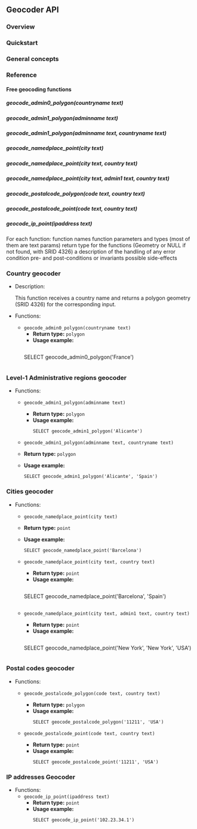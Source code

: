 ## Geocoder API

### Overview
### Quickstart
### General concepts
### Reference
#### Free geocoding functions

 ##### geocode_admin0_polygon(countryname text)
 ##### geocode_admin1_polygon(adminname text)
 ##### geocode_admin1_polygon(adminname text, countryname text)
 ##### geocode_namedplace_point(city text)
 ##### geocode_namedplace_point(city text, country text)
 ##### geocode_namedplace_point(city text, admin1 text, country text)
 ##### geocode_postalcode_polygon(code text, country text)
 ##### geocode_postalcode_point(code text, country text)
 ##### geocode_ip_point(ipaddress text)


 For each function:
function names
function parameters and types (most of them are text params)
return type for the functions  (Geometry or NULL if not found, with SRID 4326)
a description of the handling of any error condition
pre- and post-conditions or invariants
possible side-effects



### Country geocoder
* Description:

  This function receives a country name and returns a polygon geometry (SRID 4326) for the corresponding input.
* Functions:
  * `geocode_admin0_polygon(countryname text)`
     * **Return type:** `polygon`
     * **Usage example:**
       `````
      SELECT geocode_admin0_polygon('France')
      `````

### Level-1 Administrative regions geocoder
* Functions: 
  * `geocode_admin1_polygon(adminname text)`
    *  **Return type:** `polygon`
    * **Usage example:**
      `````
      SELECT geocode_admin1_polygon('Alicante')
      `````

  *  `geocode_admin1_polygon(adminname text, countryname text)`
    *  **Return type:** `polygon`
    * **Usage example:**
      `````
      SELECT geocode_admin1_polygon('Alicante', 'Spain')
      `````

### Cities geocoder
* Functions:
  *  `geocode_namedplace_point(city text)`
    * **Return type:** `point`
    * **Usage example:**
      `````
      SELECT geocode_namedplace_point('Barcelona')
      `````

  *  `geocode_namedplace_point(city text, country text)`
     * **Return type:** `point`
      * **Usage example:**
        `````
      SELECT geocode_namedplace_point('Barcelona', 'Spain')
      `````

  *  `geocode_namedplace_point(city text, admin1 text, country text)`
      * **Return type:** `point`
      * **Usage example:**
        `````
      SELECT geocode_namedplace_point('New York', 'New York', 'USA')
      `````

### Postal codes geocoder
* Functions:
  * `geocode_postalcode_polygon(code text, country text)`
    * **Return type:** `polygon`
    * **Usage example:**
        `````
      SELECT geocode_postalcode_polygon('11211', 'USA')
      `````

  * `geocode_postalcode_point(code text, country text)`
    * **Return type:** `point`
    * **Usage example:**
        `````
      SELECT geocode_postalcode_point('11211', 'USA')
      `````


### IP addresses Geocoder
* Functions:
  * `geocode_ip_point(ipaddress text)`
    * **Return type:** `point`
    * **Usage example:**
        `````
      SELECT geocode_ip_point('102.23.34.1')
      `````
